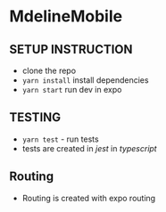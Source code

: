# MdelineMobile

## SETUP INSTRUCTION
- clone the repo
- `yarn install` install dependencies
- `yarn start` run dev in expo

## TESTING
- `yarn test` - run tests
- tests are created in *jest* in *typescript*

## Routing
- Routing is created with expo routing
